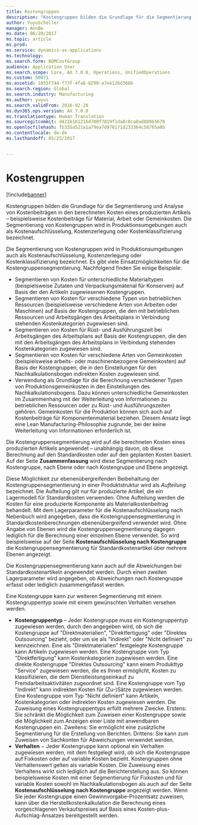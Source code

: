 ```yaml
---
title: Kostengruppen
description: "Kostengruppen bilden die Grundlage für die Segmentierung und Analyse von Kostenbeiträgen in den berechneten Kosten eines produzierten Artikels – beispielsweise Kostenbeiträge für Material, Arbeit oder Gemeinkosten. Die Segmentierung von Kostengruppen wird in Produktionsumgebungen auch als Kostenaufschlüsselung, Kostenzerlegung oder Kostenklassifizierung bezeichnet."
author: YuyuScheller
manager: AnnBe
ms.date: 06/20/2017
ms.topic: article
ms.prod: 
ms.service: dynamics-ax-applications
ms.technology: 
ms.search.form: BOMCostGroup
audience: Application User
ms.search.scope: Core, AX 7.0.0, Operations, UnifiedOperations
ms.custom: 50871
ms.assetid: 1855f744-f73f-4fa8-8290-a7ee126d368b
ms.search.region: Global
ms.search.industry: Manufacturing
ms.author: yuyus
ms.search.validFrom: 2016-02-28
ms.dyn365.ops.version: AX 7.0.0
ms.translationtype: Human Translation
ms.sourcegitcommit: d421b161216d700f7819f1da8c0ca8ad089b5670
ms.openlocfilehash: fb335a521a1a79ea7d978171d233364c58765a0b
ms.contentlocale: de-de
ms.lasthandoff: 05/25/2017


---
```


# <a name="cost-groups"></a>Kostengruppen

[!include[banner](../includes/banner.md)]


Kostengruppen bilden die Grundlage für die Segmentierung und Analyse von Kostenbeiträgen in den berechneten Kosten eines produzierten Artikels – beispielsweise Kostenbeiträge für Material, Arbeit oder Gemeinkosten. Die Segmentierung von Kostengruppen wird in Produktionsumgebungen auch als Kostenaufschlüsselung, Kostenzerlegung oder Kostenklassifizierung bezeichnet. 

Die Segmentierung von Kostengruppen wird in Produktionsumgebungen auch als Kostenaufschlüsselung, Kostenzerlegung oder Kostenklassifizierung bezeichnet. Es gibt viele Einsatzmöglichkeiten für die Kostengruppensegmentierung. Nachfolgend finden Sie einige Beispiele:

-   Segmentieren von Kosten für unterschiedliche Materialtypen (beispielsweise Zutaten und Verpackungsmaterial für Konserven) auf Basis der den Artikeln zugewiesenen Kostengruppen.
-   Segmentieren von Kosten für verschiedene Typen von betrieblichen Ressourcen (beispielsweise verschiedene Arten von Arbeiten oder Maschinen) auf Basis der Kostengruppen, die den mit betrieblichen Ressourcen und Arbeitsgängen des Arbeitsplans in Verbindung stehenden Kostenkategorien zugewiesen sind.
-   Segmentieren von Kosten für Rüst- und Ausführungszeit bei Arbeitsgängen des Arbeitsplans auf Basis der Kostengruppen, die den mit den Arbeitsgängen des Arbeitsplans in Verbindung stehenden Kostenkategorien zugewiesen sind.
-   Segmentieren von Kosten für verschiedene Arten von Gemeinkosten (beispielsweise arbeits- oder maschinenbezogene Gemeinkosten) auf Basis der Kostengruppen, die in den Einstellungen für den Nachkalkulationsbogen indirekten Kosten zugewiesen sind.
-   Verwendung als Grundlage für die Berechnung verschiedener Typen von Produktionsgemeinkosten in den Einstellungen des Nachkalkulationsbogens. Dazu können unterschiedliche Gemeinkosten im Zusammenhang mit der Weiterleitung von Informationen zu betrieblichen Ressourcen oder zu Rüst- und Ausführungszeiten gehören. Gemeinkosten für die Produktion können sich auch auf Kostenbeiträge für Komponentenmaterial beziehen. Diesem Ansatz liegt eine Lean Manufacturing-Philosophie zugrunde, bei der keine Weiterleitung von Informationen erforderlich ist.

Die Kostengruppensegmentierung wird auf die berechneten Kosten eines produzierten Artikels angewendet – unabhängig davon, ob diese Berechnung auf den Standardkosten oder auf den geplanten Kosten basiert. Auf der Seite **Zusammenfassung** wird diese Segmentierung nach Kostengruppe, nach Ebene oder nach Kostengruppe und Ebene angezeigt. 

Diese Möglichkeit zur ebenenübergreifenden Beibehaltung der Kostengruppensegmentierung in einer Produktstruktur wird als *Aufteilung* bezeichnet. Die Aufteilung gilt nur für produzierte Artikel, die ein Lagermodell für Standardkosten verwenden. Ohne Aufteilung werden die Kosten für eine produzierte Komponente als Materialkostenbeitrag behandelt. Mit dem Lagerparameter für die Kostenaufschlüsselung nach Nebenbuch wird angegeben, dass die Kostengruppensegmentierung in Standardkostenberechnungen ebenenübergreifend verwendet wird. Ohne Angabe von Ebenen wird die Kostengruppensegmentierung dagegen lediglich für die Berechnung einer einzelnen Ebene verwendet. So wird beispielsweise auf der Seite **Kostenaufschlüsselung nach Kostengruppe** die Kostengruppensegmentierung für Standardkostenartikel über mehrere Ebenen angezeigt. 

Die Kostengruppensegmentierung kann auch auf die Abweichungen bei Standardkostenartikeln angewendet werden. Durch einen zweiten Lagerparameter wird angegeben, ob Abweichungen nach Kostengruppe erfasst oder lediglich zusammengefasst werden. 

Eine Kostengruppe kann zur weiteren Segmentierung mit einem Kostengruppentyp sowie mit einem gewünschten Verhalten versehen werden.

-   **Kostengruppentyp** – Jeder Kostengruppe muss ein Kostengruppentyp zugewiesen werden, durch den angegeben wird, ob sich die Kostengruppe auf "Direktmaterialien", "Direktfertigung" oder "Direktes Outsourcing" bezieht, oder um sie als "Indirekt" oder "Nicht definiert" zu kennzeichnen. Eine als "Direktmaterialien" festgelegte Kostengruppe kann Artikeln zugewiesen werden. Eine Kostengruppe vom Typ "Direktfertigung" kann Kostenkategorien zugewiesen werden. Eine direkte Kostengruppe "Direktes Outsourcing" kann einem Produkttyp "Service" zugewiesen werden, die es Ihnen ermöglicht, Kosten zu klassifizieren, die dem Dienstleistungseinkauf zu Fremdarbeitsaktivitäten zugeordnet sind. Eine Kostengruppe vom Typ "Indirekt" kann indirekten Kosten für (Zu-)Sätze zugewiesen werden. Eine Kostengruppe vom Typ "Nicht definiert" kann Artikeln, Kostenkategorien oder indirekten Kosten zugewiesen werden. Die Zuweisung eines Kostengruppentyps erfüllt mehrere Zwecke. Erstens: Sie schränkt die Möglichkeit zum Zuweisen einer Kostengruppe sowie die Möglichkeit zum Anzeigen einer Liste mit anwendbaren Kostengruppen ein. Zweitens: Sie ermöglicht eine zusätzliche Segmentierung für die Erstellung von Berichten. Drittens: Sie kann zum Zuweisen von Sachkonten für Abweichungen verwendet werden.
-   **Verhalten** − Jeder Kostengruppe kann optional ein Verhalten zugewiesen werden, mit dem festgelegt wird, ob sich die Kostengruppe auf Fixkosten oder auf variable Kosten bezieht. Kostengruppen ohne Verhaltenswert gelten als variable Kosten. Die Zuweisung eines Verhaltens wirkt sich lediglich auf die Berichterstellung aus. So können beispielsweise Kosten mit einer Segmentierung für Fixkosten und für variable Kosten sowohl im Nachkalkulationsbogen als auch auf der Seite **Kostenaufschlüsselung nach Kostengruppe** angezeigt werden. Wenn Sie jeder Kostengruppe einen Gewinnvorgabe-Prozentsatz zuweisen, kann über die Herstellkostenkalkulation die Berechnung eines vorgeschlagenen Verkaufspreises auf Basis eines Kosten-plus-Aufschlag-Ansatzes bereitgestellt werden.





